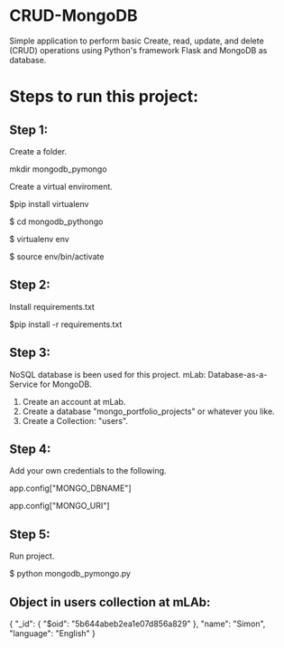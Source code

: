 # CRUD-MongoDB
Simple application to perform basic Create, read, update, and delete (CRUD) operations using Python's framework Flask and MongoDB as database. 

# Steps to run this project:

## Step 1:
Create a folder.

mkdir mongodb_pymongo

Create a virtual enviroment. 

$pip install virtualenv

$ cd mongodb_pythongo

$ virtualenv env

$ source env/bin/activate

## Step 2:
Install requirements.txt

$pip install -r requirements.txt

## Step 3:
NoSQL database is been used for this project. mLab: Database-as-a-Service for MongoDB. 
1. Create an account at mLab.
2. Create a database "mongo_portfolio_projects" or whatever you like.
3. Create a Collection: "users".

## Step 4:
Add your own credentials to the following.

app.config["MONGO_DBNAME"]

app.config["MONGO_URI"] 

## Step 5:
Run project.

$ python mongodb_pymongo.py

## Object in users collection at mLAb:

{
    "_id": {
        "$oid": "5b644abeb2ea1e07d856a829"
    },
    "name": "Simon",
    "language": "English"
}

